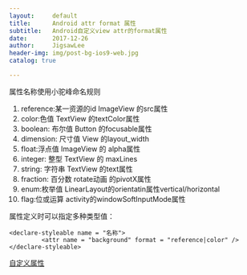 ```yaml
---
layout:     default
title:      Android attr format 属性
subtitle:   Android自定义view attr的format属性
date:       2017-12-26
author:     JigsawLee
header-img: img/post-bg-ios9-web.jpg
catalog: true

---
```


属性名称使用小驼峰命名规则
1. reference:某一资源的id
ImageView 的src属性
2. color:色值
TextView 的textColor属性
3. boolean: 布尔值
Button 的focusable属性
4. dimension: 尺寸值
View 的layout_width
5. float:浮点值
ImageView 的 alpha属性
6. integer: 整型
TextView 的 maxLines
7. string: 字符串
TextView 的text属性
8. fraction: 百分数
rotate动画 的pivotX属性
9. enum:枚举值
LinearLayout的orientatin属性vertical/horizontal
10. flag:位或运算
activity的windowSoftInputMode属性

属性定义时可以指定多种类型值：
```
<declare-styleable name = "名称">
         <attr name = "background" format = "reference|color" />
</declare-styleable>
```

[自定义属性](http://blog.csdn.net/pgalxx/article/details/6766677)
